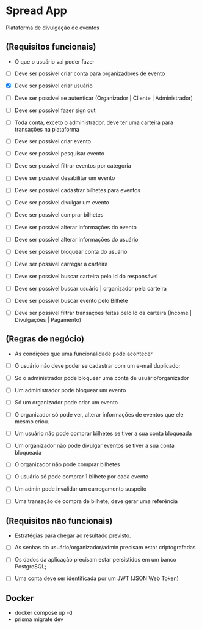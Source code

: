 # Spread App

Plataforma de divulgação de eventos

## (Requisitos funcionais)
- O que o usuário vai poder fazer

- [ ] Deve ser possível criar conta para organizadores de evento
- [x] Deve ser possível criar usuário
- [ ] Deve ser possível se autenticar (Organizador | Cliente | Administrador)
- [ ] Deve ser possível fazer sign out
- [ ] Toda conta, exceto o administrador, deve ter uma carteira para transações na plataforma 
- [ ] Deve ser possível criar evento
- [ ] Deve ser possível pesquisar evento
- [ ] Deve ser possível filtrar eventos por categoria
- [ ] Deve ser possível desabilitar um evento
- [ ] Deve ser possível cadastrar bilhetes para eventos
- [ ] Deve ser possível divulgar um evento
- [ ] Deve ser possível comprar bilhetes 
- [ ] Deve ser possível alterar informações do evento
- [ ] Deve ser possível alterar informações do usuário
- [ ] Deve ser possível bloquear conta do usuário
- [ ] Deve ser possível carregar a carteira
- [ ] Deve ser possível buscar carteira pelo Id do responsável
- [ ] Deve ser possível buscar usuário | organizador pela carteira
- [ ] Deve ser possível buscar evento pelo Bilhete
- [ ] Deve ser possível filtrar transações feitas pelo Id da carteira (Income | Divulgações | Pagamento)


## (Regras de negócio)
- As condições que uma funcionalidade pode acontecer

- [ ] O usuário não deve poder se cadastrar com um e-mail duplicado;
- [ ] Só o administrador pode bloquear uma conta de usuário/organizador
- [ ] Um administrador pode bloquear um evento
- [ ] Só um organizador pode criar um evento
- [ ] O organizador só pode ver, alterar informações de eventos que ele mesmo criou.
- [ ] Um usuário não pode comprar bilhetes se tiver a sua conta bloqueada
- [ ] Um organizador não pode divulgar eventos se tiver a sua conta bloqueada
- [ ] O organizador não pode comprar bilhetes
- [ ] O usuário só pode comprar 1 bilhete por cada evento
- [ ] Um admin pode invalidar um carregamento suspeito
- [ ] Uma transação de compra de bilhete, deve gerar uma referência


## (Requisitos não funcionais)

- Estratégias para chegar ao resultado previsto.

- [ ] As senhas do usuário/organizador/admin precisam estar criptografadas  
- [ ] Os dados da aplicação precisam estar persistidos em um banco PostgreSQL;
- [ ] Uma conta deve ser identificada por um JWT (JSON Web Token) 


## Docker
  - docker compose up -d
  - prisma migrate dev